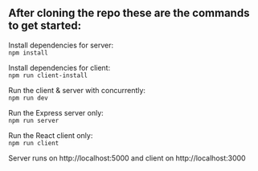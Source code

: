 ## After cloning the repo these are the commands to get started:

Install dependencies for server: <br>
`npm install`

Install dependencies for client: <br>
`npm run client-install`

Run the client & server with concurrently: <br>
`npm run dev`

Run the Express server only: <br>
`npm run server`

Run the React client only: <br>
`npm run client`

Server runs on http://localhost:5000 and client on http://localhost:3000

